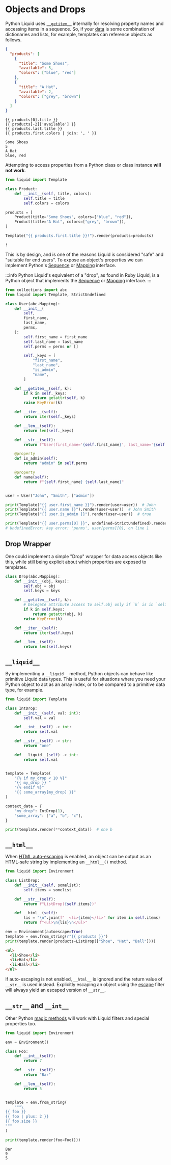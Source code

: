 # Objects and Drops

Python Liquid uses [`__getitem__`](https://docs.python.org/3/reference/datamodel.html#object.__getitem__) internally for resolving property names and accessing items in a sequence. So, if your [data](./render-context.md#render-arguments) is some combination of dictionaries and lists, for example, templates can reference objects as follows.

```json title="data"
{
  "products": [
    {
      "title": "Some Shoes",
      "available": 5,
      "colors": ["blue", "red"]
    },
    {
      "title": "A Hat",
      "available": 2,
      "colors": ["grey", "brown"]
    }
  ]
}
```

```liquid title="template"
{{ products[0].title }}
{{ products[-2]['available'] }}
{{ products.last.title }}
{{ products.first.colors | join: ', ' }}
```

```plain title="output"
Some Shoes
5
A Hat
blue, red
```

Attempting to access properties from a Python class or class instance **will not work**.

```python
from liquid import Template

class Product:
    def __init__(self, title, colors):
        self.title = title
        self.colors = colors

products = [
    Product(title="Some Shoes", colors=["blue", "red"]),
    Product(title="A Hat", colors=["grey", "brown"]),
]

Template("{{ products.first.title }}!").render(products=products)
```

```plain title="output"
!
```

This is by design, and is one of the reasons Liquid is considered "safe" and "suitable for end users". To expose an object's properties we can implement Python's [Sequence](https://docs.python.org/3/library/collections.abc.html#collections.abc.Sequence) or [Mapping](https://docs.python.org/3/library/collections.abc.html#collections.abc.Mapping) interface.

:::info
Python Liquid's equivalent of a "drop", as found in Ruby Liquid, is a Python object that implements the [Sequence](https://docs.python.org/3/library/collections.abc.html#collections.abc.Sequence) or [Mapping](https://docs.python.org/3/library/collections.abc.html#collections.abc.Mapping) interface.
:::

```python
from collections import abc
from liquid import Template, StrictUndefined

class User(abc.Mapping):
    def __init__(
        self,
        first_name,
        last_name,
        perms,
    ):
        self.first_name = first_name
        self.last_name = last_name
        self.perms = perms or []

        self._keys = [
            "first_name",
            "last_name",
            "is_admin",
            "name",
        ]

    def __getitem__(self, k):
        if k in self._keys:
            return getattr(self, k)
        raise KeyError(k)

    def __iter__(self):
        return iter(self._keys)

    def __len__(self):
        return len(self._keys)

    def __str__(self):
        return f"User(first_name='{self.first_name}', last_name='{self.last_name}')"

    @property
    def is_admin(self):
        return "admin" in self.perms

    @property
    def name(self):
        return f"{self.first_name} {self.last_name}"


user = User("John", "Smith", ["admin"])

print(Template("{{ user.first_name }}").render(user=user))  # John
print(Template("{{ user.name }}").render(user=user))  # John Smith
print(Template("{{ user.is_admin }}").render(user=user))  # true

print(Template("{{ user.perms[0] }}", undefined=StrictUndefined).render(user=user))
# UndefinedError: key error: 'perms', user[perms][0], on line 1
```

## Drop Wrapper

One could implement a simple "Drop" wrapper for data access objects like this, while still being explicit about which properties are exposed to templates.

```python
class Drop(abc.Mapping):
    def __init__(obj, keys):
        self.obj = obj
        self.keys = keys

    def __getitem__(self, k):
        # Delegate attribute access to self.obj only if `k` is in `self.keys`.
        if k in self.keys:
            return getattr(obj, k)
        raise KeyError(k)

    def __iter__(self):
        return iter(self.keys)

    def __len__(self):
        return len(self.keys)
```

## `__liquid__`

By implementing a `__liquid__` method, Python objects can behave like primitive Liquid data types. This is useful for situations where you need your Python object to act as an array index, or to be compared to a primitive data type, for example.

```python
from liquid import Template

class IntDrop:
    def __init__(self, val: int):
        self.val = val

    def __int__(self) -> int:
        return self.val

    def __str__(self) -> str:
        return "one"

    def __liquid__(self) -> int:
        return self.val


template = Template(
    "{% if my_drop < 10 %}"
    "{{ my_drop }} "
    "{% endif %}"
    "{{ some_array[my_drop] }}"
)

context_data = {
    "my_drop": IntDrop(1),
    "some_array": ["a", "b", "c"],
}

print(template.render(**context_data))  # one b
```

## `__html__`

When [HTML auto-escaping](./auto-escape.md) is enabled, an object can be output as an HTML-safe string by implementing an `__html__()` method.

```python
from liquid import Environment

class ListDrop:
    def __init__(self, somelist):
        self.items = somelist

    def __str__(self):
        return f"ListDrop({self.items})"

    def __html__(self):
        lis = "\n".join(f"  <li>{item}</li>" for item in self.items)
        return f"<ul>\n{lis}\n</ul>"

env = Environment(autoescape=True)
template = env.from_string(r"{{ products }}")
print(template.render(products=ListDrop(["Shoe", "Hat", "Ball"])))
```

```html title="output"
<ul>
  <li>Shoe</li>
  <li>Hat</li>
  <li>Ball</li>
</ul>
```

If auto-escaping is not enabled, `__html__` is ignored and the return value of `__str__` is used instead. Explicitly escaping an object using the [escape](../language/filters#escape) filter will always yield an escaped version of `__str__`.

## `__str__` and `__int__`

Other Python [magic methods](https://docs.python.org/3/reference/datamodel.html) will work with Liquid filters and special properties too.

```python
from liquid import Environment

env = Environment()

class Foo:
    def __int__(self):
        return 7

    def __str__(self):
        return "Bar"

    def __len__(self):
        return 5


template = env.from_string(
    """\
{{ foo }}
{{ foo | plus: 2 }}
{{ foo.size }}
"""
)

print(template.render(foo=Foo()))
```

```plain title=output
Bar
9
5
```
